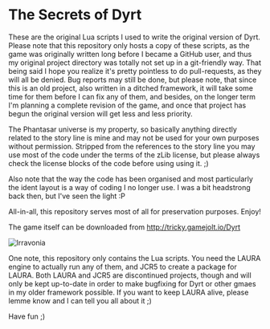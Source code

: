 # The Secrets of Dyrt

These are the original Lua scripts I used to write the original version of Dyrt.
Please note that this repository only hosts a copy of these scripts, as the game was originally written long before I became a GitHub user, and thus my original project directory was totally not set up in a git-friendly way.
That being said I hope you realize it's pretty pointless to do pull-requests, as they will all be denied. Bug reports may still be done, but please note, that since this is an old project, also written in a ditched framework, it will take some time for them before I can fix any of them, and besides, on the longer term I'm planning a complete revision of the game, and once that project has begun the original version will get less and less priority.

The Phantasar universe is my property, so basically anything directly related to the story line is mine and may not be used for your own purposes without permission. Stripped from the references to the story line you may use most of the code under the terms of the zLib license, but please always check the license blocks of the code before using using it. ;)

Also note that the way the code has been organised and most particularly the ident layout is a way of coding I no longer use. I was a bit headstrong back then, but I've seen the light :P

All-in-all, this repository serves most of all for preservation purposes. Enjoy!

The game itself can be downloaded from http://tricky.gamejolt.io/Dyrt

![Irravonia](https://i.gjcdn.net/data/games/0/188/20688/media/game-description/general-4bp5cned.png)

One note, this repository only contains the Lua scripts. You need the LAURA  engine to actually run any of them, and JCR5 to create a package for LAURA. Both LAURA and JCR5 are discontinued projects, though and will only be kept up-to-date in order to make bugfixing for Dyrt or other gmaes in my older framework possible. If you want to keep LAURA alive, please lemme know and I can tell you all about it ;)

Have fun ;)
